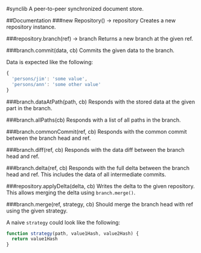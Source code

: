 #synclib
A peer-to-peer synchronized document store.

##Documentation
###new Repository() -> repository
Creates a new repository instance.

###repository.branch(ref) -> branch
Returns a new branch at the given ref.

###branch.commit(data, cb)
Commits the given data to the branch.

Data is expected like the following:

``` js
{
  'persons/jim': 'some value',
  'persons/ann': 'some other value'
}
```

###branch.dataAtPath(path, cb)
Responds with the stored data at the given part in the branch.

###branch.allPaths(cb)
Responds with a list of all paths in the branch.

###branch.commonCommit(ref, cb)
Responds with the common commit between the branch head and ref.

###branch.diff(ref, cb)
Responds with the data diff between the branch head and ref.

###branch.delta(ref, cb)
Responds with the full delta between the branch head and ref.
This includes the data of all intermediate commits.

###repository.applyDelta(delta, cb)
Writes the delta to the given repository.
This allows merging the delta using `branch.merge()`.

###branch.merge(ref, strategy, cb)
Should merge the branch head with ref using the given strategy.

A naive `strategy` could look like the following:

``` js
function strategy(path, value1Hash, value2Hash) {
  return value1Hash
}
```